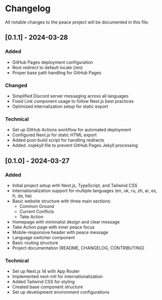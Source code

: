 # Changelog

All notable changes to the peace project will be documented in this file.

## [0.1.1] - 2024-03-28

### Added
- GitHub Pages deployment configuration
- Root redirect to default locale (/en)
- Proper base path handling for GitHub Pages

### Changed
- Simplified Discord server messaging across all languages
- Fixed Link component usage to follow Next.js best practices
- Optimized internalization setup for static export

### Technical
- Set up GitHub Actions workflow for automated deployment
- Configured Next.js for static HTML export
- Added post-build script for handling redirects
- Added .nojekyll file to prevent GitHub Pages Jekyll processing

## [0.1.0] - 2024-03-27

### Added
- Initial project setup with Next.js, TypeScript, and Tailwind CSS
- Internationalization support for multiple languages (en, uk, ru, zh, ar, es, fr, de, he)
- Basic website structure with three main sections:
  - Common Ground
  - Current Conflicts
  - Take Action
- Homepage with minimalist design and clear message
- Take Action page with inner peace focus
- Mobile-responsive header with peace message
- Language switcher component
- Basic routing structure
- Project documentation (README, CHANGELOG, CONTRIBUTING)

### Technical
- Set up Next.js 14 with App Router
- Implemented next-intl for internationalization
- Added Tailwind CSS for styling
- Created base component structure
- Set up development environment configurations
